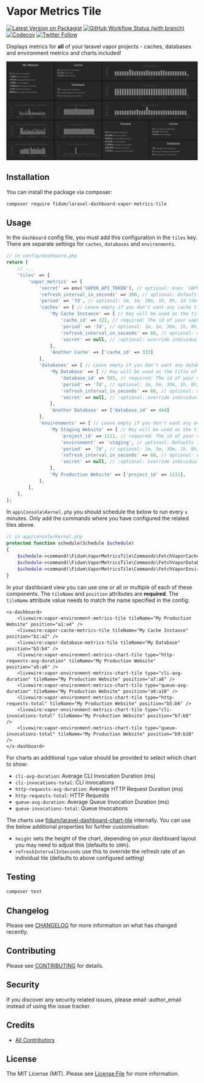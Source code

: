 # Vapor Metrics Tile

[![Latest Version on Packagist](https://img.shields.io/packagist/v/fidum/laravel-dashboard-vapor-metrics-tile.svg?style=for-the-badge)](https://packagist.org/packages/fidum/laravel-dashboard-vapor-metrics-tile)
[![GitHub Workflow Status (with branch)](https://img.shields.io/github/actions/workflow/status/fidum/laravel-dashboard-vapor-metrics-tile/run-tests.yml?branch=main&style=for-the-badge)](https://github.com/fidum/laravel-dashboard-vapor-metrics-tile/actions?query=workflow%3Arun-tests+branch%3Amaster)
[![Codecov](https://img.shields.io/codecov/c/github/fidum/laravel-dashboard-vapor-metrics-tile?logo=codecov&logoColor=white&style=for-the-badge)](https://codecov.io/gh/fidum/laravel-dashboard-vapor-metrics-tile)
[![Twitter Follow](https://img.shields.io/twitter/follow/danmasonmp?label=Follow&logo=twitter&style=for-the-badge)](https://twitter.com/danmasonmp)  

Displays metrics for **all** of your laravel vapor projects - caches, databases and environment metrics and charts included! 

![Preview](docs/preview.png)

## Installation

You can install the package via composer:

```bash
composer require fidum/laravel-dashboard-vapor-metrics-tile
```

## Usage
In the `dashboard` config file, you must add this configuration in the `tiles` key. There are separate settings for 
`caches`, `databases` and `environments`.

```php
// in config/dashboard.php
return [
    // ...
    'tiles' => [
        'vapor_metrics' => [
            'secret' => env('VAPOR_API_TOKEN'), // optional: Uses `VAPOR_API_TOKEN` env by default
            'refresh_interval_in_seconds' => 300, // optional: Default: 300 seconds (5 minutes)
            'period' => '7d', // optional: 1m, 5m, 30m, 1h, 8h, 1d (default), 3d, 7d, 1M
            'caches' => [ // Leave empty if you don't want any cache tiles
                'My Cache Instance' => [ // Key will be used as the title of the displayed tile
                    'cache_id' => 222, // required: The id of your vapor cache instance
                    'period' => '7d', // optional: 1m, 5m, 30m, 1h, 8h, 1d (default), 3d, 7d, 1M
                    'refresh_interval_in_seconds' => 60, // optional: override individual tile
                    'secret' => null, // :optional: override individual tile
                ],
                'Another Cache' => ['cache_id' => 333]
            ],
            'databases' => [ // Leave empty if you don't want any database tiles
                'My Database' => [ // Key will be used as the title of the displayed tile
                    'database_id' => 555, // required: The id of your vapor database instance
                    'period' => '7d', // optional: 1m, 5m, 30m, 1h, 8h, 1d (default), 3d, 7d, 1M
                    'refresh_interval_in_seconds' => 60, // optional: override individual tile
                    'secret' => null, // :optional: override individual tile
                ],
                'Another Database' => ['database_id' => 444]
            ],
            'environments' => [ // Leave empty if you don't want any envrionment tiles
                'My Staging Website' => [ // Key will be used as the title of the displayed tile                
                    'project_id' => 1111, // required: The id of your vapor project
                    'environment' => 'staging', // optional: Defaults to 'production'
                    'period' => '7d', // optional: 1m, 5m, 30m, 1h, 8h, 1d (default), 3d, 7d, 1M
                    'refresh_interval_in_seconds' => 60, // optional: override individual tile
                    'secret' => null, // :optional: override individual tile
                ],
                'My Production Website' => ['project_id' => 1111],
            ],
        ],
    ],
];
```

In `app\Console\Kernel.php` you should schedule the below to run every `x` minutes. Only add the commands where you have configured the related tiles above. 

```php
// in app/console/Kernel.php
protected function schedule(Schedule $schedule)
{
    $schedule->command(\Fidum\VaporMetricsTile\Commands\FetchVaporCacheMetricsCommand::class)->everyThirtyMinutes();
    $schedule->command(\Fidum\VaporMetricsTile\Commands\FetchVaporDatabaseMetricsCommand::class)->everyThirtyMinutes();
    $schedule->command(\Fidum\VaporMetricsTile\Commands\FetchVaporEnvironmentMetricsCommand::class)->everyThirtyMinutes();
}
```

In your dashboard view you can use one or all or multiple of each of these components. The `tileName` and `position` 
attributes are **required**. The `tileName` attribute value needs to match the name specified in the config:

```blade
<x-dashboard>
    <livewire:vapor-environment-metrics-tile tileName="My Production Website" position="a1:a4" />
    <livewire:vapor-cache-metrics-tile tileName="My Cache Instance" position="b1:a2" />
    <livewire:vapor-database-metrics-tile tileName="My Database" position="b3:b4" />
    <livewire:vapor-environment-metrics-chart-tile type="http-requests-avg-duration" tileName="My Production Website" position="a5:a6" />
    <livewire:vapor-environment-metrics-chart-tile type="cli-avg-duration" tileName="My Production Website" position="a7:a8" />
    <livewire:vapor-environment-metrics-chart-tile type="queue-avg-duration" tileName="My Production Website" position="a9:a10" />
    <livewire:vapor-environment-metrics-chart-tile type="http-requests-total" tileName="My Production Website" position="b5:b6" />
    <livewire:vapor-environment-metrics-chart-tile type="cli-invocations-total" tileName="My Production Website" position="b7:b8" />
    <livewire:vapor-environment-metrics-chart-tile type="queue-invocations-total" tileName="My Production Website" position="b9:b10" />
</x-dashboard>
```

For charts an additional `type` value should be provided to select which chart to show:

- `cli-avg-duration`: Average CLI Invocation Duration (ms)
- `cli-invocations-total`: CLI Invocations
- `http-requests-avg-duration`: Average HTTP Request Duration (ms) 
- `http-requests-total`: HTTP Requests
- `queue-avg-duration`: Average Queue Invocation Duration (ms)
- `queue-invocations-total`: Queue Invocations

The charts use [fidum/laravel-dashboard-chart-tile](https://github.com/fidum/laravel-dashboard-chart-tile) internally. 
You can use the below additional properties for further customisation:
 
- `height` sets the height of the chart, depending on your dashboard layout you may need to adjust this (defaults to `100%`).
- `refreshIntervalInSeconds` use this to override the refresh rate of an individual tile (defaults to above configured setting) 

## Testing
```bash
composer test
```

## Changelog

Please see [CHANGELOG](CHANGELOG.md) for more information on what has changed recently.

## Contributing

Please see [CONTRIBUTING](CONTRIBUTING.md) for details.

## Security

If you discover any security related issues, please email :author_email instead of using the issue tracker.

## Credits

- [All Contributors](../../contributors)

## License

The MIT License (MIT). Please see [License File](LICENSE.md) for more information.
